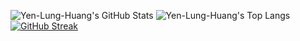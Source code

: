 ![Yen-Lung-Huang's GitHub Stats](https://github-readme-stats.vercel.app/api?username=Yen-Lung-Huang&show_icons=true&theme=radical&include_all_commits=true&rank_icon=github)
![Yen-Lung-Huang's Top Langs](https://github-readme-stats.vercel.app/api/top-langs/?username=Yen-Lung-Huang&layout=compact&theme=ambient_gradient&langs_count=8)
[![GitHub Streak](https://github-readme-streak-stats.herokuapp.com?user=Yen-Lung-Huang&theme=dark&card_width=467)](https://git.io/streak-stats)
